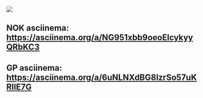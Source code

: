 <a href="https://codeclimate.com/github/kepchek/CCTask1/maintainability"><img src="https://api.codeclimate.com/v1/badges/ac49a5ef726404ec8ab8/maintainability" /></a>

## NOK asciinema: https://asciinema.org/a/NG951xbb9oeoElcykyyQRbKC3

## GP asciinema: https://asciinema.org/a/6uNLNXdBG8IzrSo57uKRllE7G

